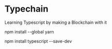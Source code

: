 # Typechain

Learning Typescript by making a Blockchain with it



npm install --global yarn


npm install typescript --save-dev
